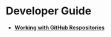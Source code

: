 # Developer Guide

* **[Working with GitHub Respositories](https://github.com/PennWhartonBudgetModel/DeveloperGuide-working-with-github-repositories)**
